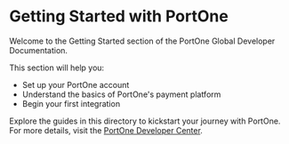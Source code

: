 # Getting Started with PortOne

Welcome to the Getting Started section of the PortOne Global Developer Documentation.

This section will help you:

- Set up your PortOne account
- Understand the basics of PortOne's payment platform
- Begin your first integration

Explore the guides in this directory to kickstart your journey with PortOne. For more details, visit the [PortOne Developer Center](https://docs.portone.cloud/). 